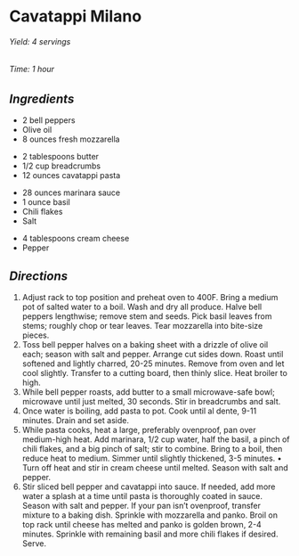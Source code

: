 # Cavatappi Milano

######  Yield: 4 servings
######  Time:  1 hour

##  *Ingredients*
- 2 bell peppers
- Olive oil
- 8 ounces fresh mozzarella
<!--  -->
- 2 tablespoons butter
- 1/2 cup breadcrumbs
- 12 ounces cavatappi pasta
<!--  -->
- 28 ounces marinara sauce
- 1 ounce basil
- Chili flakes
- Salt
<!--  -->
- 4 tablespoons cream cheese
- Pepper

##  *Directions*
1. Adjust rack to top position and preheat oven to 400F. Bring a medium pot of salted water to a boil. Wash and dry all produce. Halve bell peppers lengthwise; remove stem and seeds. Pick basil leaves from stems; roughly chop or tear leaves. Tear mozzarella into bite-size pieces.
2. Toss bell pepper halves on a baking sheet with a drizzle of olive oil each; season with salt and pepper. Arrange cut sides down. Roast until softened and lightly charred, 20-25 minutes. Remove from oven and let cool slightly. Transfer to a cutting board, then thinly slice. Heat broiler to high.
3. While bell pepper roasts, add butter to a small microwave-safe bowl; microwave until just melted, 30 seconds. Stir in breadcrumbs and salt.
4. Once water is boiling, add pasta to pot. Cook until al dente, 9-11 minutes. Drain and set aside.
5. While pasta cooks, heat a large, preferably ovenproof, pan over medium-high heat. Add marinara, 1/2 cup water, half the basil, a pinch of chili flakes, and a big pinch of salt; stir to combine. Bring to a boil, then reduce heat to medium. Simmer until slightly thickened, 3-5 minutes. • Turn off heat and stir in cream cheese until melted. Season with salt and pepper.
6. Stir sliced bell pepper and cavatappi into sauce. If needed, add more water a splash at a time until pasta is thoroughly coated in sauce. Season with salt and pepper. If your pan isn’t ovenproof, transfer mixture to a baking dish. Sprinkle with mozzarella and panko. Broil on top rack until cheese has melted and panko is golden brown, 2-4 minutes. Sprinkle with remaining basil and more chili flakes if desired. Serve.